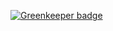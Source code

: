 
[![Greenkeeper badge](https://badges.greenkeeper.io/softbrains/file-utils.svg)](https://greenkeeper.io/)
